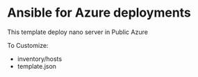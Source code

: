 # Ansible for Azure deployments
This template deploy nano server in Public Azure

To Customize:
- inventory/hosts
- template.json

